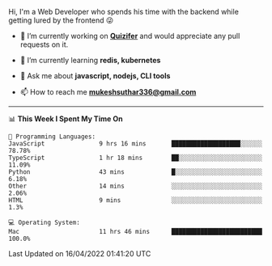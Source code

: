 Hi, I'm a Web Developer who spends his time with the backend while getting lured by the frontend 😜

- 🔭 I’m currently working on **[Quizifer](https://github.com/SutharMukesh/Quizifer/)** and would appreciate any pull requests on it.

- 🌱 I’m currently learning **redis, kubernetes**

- 💬 Ask me about **javascript, nodejs, CLI tools**

- 📫 How to reach me **mukeshsuthar336@gmail.com**

---
<!--START_SECTION:waka-->
📊 **This Week I Spent My Time On** 

```text
💬 Programming Languages: 
JavaScript               9 hrs 16 mins       ███████████████████░░░░░░   78.78% 
TypeScript               1 hr 18 mins        ██░░░░░░░░░░░░░░░░░░░░░░░   11.09% 
Python                   43 mins             █░░░░░░░░░░░░░░░░░░░░░░░░   6.18% 
Other                    14 mins             ░░░░░░░░░░░░░░░░░░░░░░░░░   2.06% 
HTML                     9 mins              ░░░░░░░░░░░░░░░░░░░░░░░░░   1.3%

💻 Operating System: 
Mac                      11 hrs 46 mins      █████████████████████████   100.0%

```


 Last Updated on 16/04/2022 01:41:20 UTC
<!--END_SECTION:waka-->

